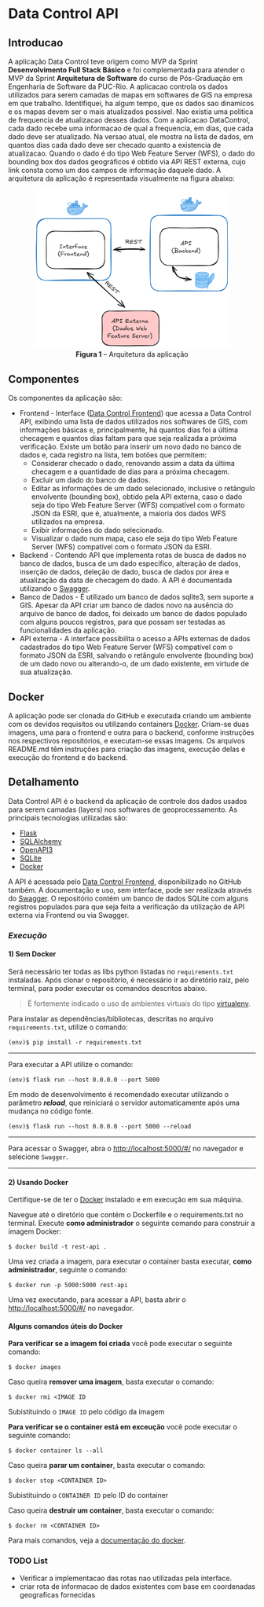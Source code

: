 # Data Control API
## Introducao
A aplicação Data Control teve origem como MVP da Sprint **Desenvolvimento Full Stack Básico** e foi complementada para atender o MVP da Sprint **Arquitetura de Software** do curso de Pós-Graduação em Engenharia de Software da PUC-Rio.
A aplicacao controla os dados utilizados para serem camadas de mapas em softwares de GIS na empresa em que trabalho. Identifiquei, ha algum tempo, que os dados sao dinamicos e os mapas devem ser o mais atualizados possivel. Nao existia uma politica de frequencia de atualizacao desses dados. Com a aplicacao DataControl, cada dado recebe uma informacao de qual a frequencia, em dias, que cada dado deve ser atualizado. Na versao atual, ele mostra na lista de dados, em quantos dias cada dado deve ser checado quanto a existencia de atualizacao. Quando o dado é do tipo Web Feature Server (WFS), o dado do bounding box dos dados geográficos é obtido via API REST externa, cujo link consta como um dos campos de informação daquele dado. A arquitetura da aplicação é representada visualmente na figura abaixo:

<p align="center">
  <img src="img\cenario.png" alt="Arquitetura do sistema" width="400"/>
  <br/>
  <strong>Figura 1</strong> – Arquitetura da aplicação
</p>

## Componentes
Os componentes da aplicação são:

 - Frontend - Interface ([Data Control Frontend](https://github.com/gustavopierre/data_control_frontend)) que acessa a Data Control API, exibindo uma lista de dados utilizados nos softwares de GIS, com informações básicas e, principalmente, há quantos dias foi a última checagem e quantos dias faltam para que seja realizada a próxima verificação. Existe um botão para inserir um novo dado no banco de dados e, cada registro na lista, tem botões que permitem:
     - Considerar checado o dado, renovando assim a data da última checagem e a quantidade de dias para a próxima checagem.
     - Excluir um dado do banco de dados.
     - Editar as informações de um dado selecionado, inclusive o retângulo envolvente (bounding box), obtido pela API externa, caso o dado seja do tipo Web Feature Server (WFS) compatível com o formato JSON da ESRI, que é, atualmente, a maioria dos dados WFS utilizados na empresa.
     - Exibir informações do dado selecionado.
     - Visualizar o dado num mapa, caso ele seja do tipo Web Feature Server (WFS) compatível com o formato JSON da ESRI.
 - Backend - Contendo API que implementa rotas de busca de dados no banco de dados, busca de um dado específico, alteração de dados, inserção de dados, deleção de dado, busca de dados por área e atualização da data de checagem do dado. A API é documentada utilizando o [Swagger](https://swagger.io/).
 - Banco de Dados - É utilizado um banco de dados sqlite3, sem suporte a GIS. Apesar da API criar um banco de dados novo na ausência do arquivo de banco de dados, foi deixado um banco de dados populado com alguns poucos registros, para que possam ser testadas as funcionalidades da aplicação.
 - API externa - A interface possibilita o acesso a APIs externas de dados cadastrados do tipo Web Feature Server (WFS) compatível com o formato JSON da ESRI, salvando o retângulo envolvente (bounding box) de um dado novo ou alterando-o, de um dado existente, em virtude de sua atualização.

## Docker
A aplicação pode ser clonada do GitHub e executada criando um ambiente com os devidos requisitos ou utilizando containers [Docker](https://www.docker.com/). Criam-se duas imagens, uma para o frontend e outra para o backend, conforme instruções nos respectivos repositórios, e executam-se essas imagens. Os arquivos README.md têm instruções para criação das imagens, execução delas e execução do frontend e do backend.

## Detalhamento
Data Control API é o backend da aplicação de controle dos dados usados para serem camadas (layers) nos softwares de geoprocessamento. As principais tecnologias utilizadas são:
 - [Flask](https://flask.palletsprojects.com/en/stable/)
 - [SQLAlchemy](https://www.sqlalchemy.org/)
 - [OpenAPI3](https://swagger.io/specification/)
 - [SQLite](https://www.sqlite.org/index.html)
 - [Docker](https://www.docker.com/)

A API é acessada pelo [Data Control Frontend](https://github.com/gustavopierre/data_control_frontend), disponibilizado no GitHub também. A documentação e uso, sem interface, pode ser realizada através do [Swagger](https://swagger.io/). O repositório contém um banco de dados SQLite com alguns registros populados para que seja feita a verificação da utilização de API externa via Frontend ou via Swagger.

### *Execução*
#### 1) Sem Docker
Será necessário ter todas as libs python listadas no `requirements.txt` instaladas.
Após clonar o repositório, é necessário ir ao diretório raiz, pelo terminal, para poder executar os comandos descritos abaixo.

> É fortemente indicado o uso de ambientes virtuais do tipo [virtualenv](https://virtualenv.pypa.io/en/latest/installation.html).

Para instalar as dependências/bibliotecas, descritas no arquivo `requirements.txt`, utilize o comando:

```
(env)$ pip install -r requirements.txt
```
---

Para executar a API utilize o comando:

```
(env)$ flask run --host 0.0.0.0 --port 5000
```

Em modo de desenvolvimento é recomendado executar utilizando o parâmetro **_reload_**, que reiniciará o servidor
automaticamente após uma mudança no código fonte.

```
(env)$ flask run --host 0.0.0.0 --port 5000 --reload
```
---
Para acessar o Swagger, abra o [http://localhost:5000/#/](http://localhost:5000/#/) no navegador e selecione `Swagger`.

---
#### 2) Usando Docker

Certifique-se de ter o [Docker](https://docs.docker.com/engine/install/) instalado e em execução em sua máquina.

Navegue até o diretório que contém o Dockerfile e o requirements.txt no terminal.
Execute **como administrador** o seguinte comando para construir a imagem Docker:

```
$ docker build -t rest-api .
```

Uma vez criada a imagem, para executar o container basta executar, **como administrador**, seguinte o comando:

```
$ docker run -p 5000:5000 rest-api
```

Uma vez executando, para acessar a API, basta abrir o [http://localhost:5000/#/](http://localhost:5000/#/) no navegador.

#### Alguns comandos úteis do Docker

**Para verificar se a imagem foi criada** você pode executar o seguinte comando:

```
$ docker images
```

 Caso queira **remover uma imagem**, basta executar o comando:
```
$ docker rmi <IMAGE ID
```
Subistituindo o `IMAGE ID` pelo código da imagem

**Para verificar se o container está em exceução** você pode executar o seguinte comando:

```
$ docker container ls --all
```

 Caso queira **parar um container**, basta executar o comando:
```
$ docker stop <CONTAINER ID>
```
Subistituindo o `CONTAINER ID` pelo ID do container


 Caso queira **destruir um container**, basta executar o comando:
```
$ docker rm <CONTAINER ID>
```
Para mais comandos, veja a [documentação do docker](https://docs.docker.com/engine/reference/run/).

### TODO List
- Verificar a implementacao das rotas nao utilizadas pela interface.
- criar rota de informacao de dados existentes com base em coordenadas geograficas fornecidas